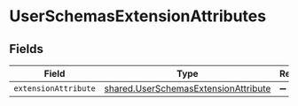 # UserSchemasExtensionAttributes


## Fields

| Field                                                                                               | Type                                                                                                | Required                                                                                            | Description                                                                                         |
| --------------------------------------------------------------------------------------------------- | --------------------------------------------------------------------------------------------------- | --------------------------------------------------------------------------------------------------- | --------------------------------------------------------------------------------------------------- |
| `extensionAttribute`                                                                                | [shared.UserSchemasExtensionAttribute](../../../sdk/models/shared/userschemasextensionattribute.md) | :heavy_minus_sign:                                                                                  | N/A                                                                                                 |